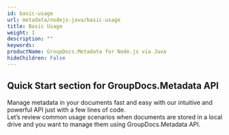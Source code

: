 ```yaml
---
id: basic-usage
url: metadata/nodejs-java/basic-usage
title: Basic Usage
weight: 1
description: ""
keywords: 
productName: GroupDocs.Metadata for Node.js via Java
hideChildren: False
---
```

## Quick Start section for GroupDocs.Metadata API

Manage metadata in your documents fast and easy with our intuitive and powerful API just with a few lines of code.  
Let’s review common usage scenarios when documents are stored in a local drive and you want to manage them using GroupDocs.Metadata API.
